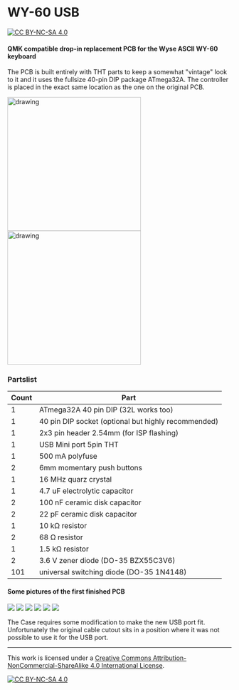 # WY-60 USB

[![CC BY-NC-SA 4.0][cc-by-nc-sa-shield]][cc-by-nc-sa]

#### QMK compatible drop-in replacement PCB for the Wyse ASCII WY-60 keyboard
The PCB is built entirely with THT parts to keep a somewhat "vintage" look to it and it uses the fullsize 40-pin DIP package ATmega32A.
The controller is placed in the exact same location as the one on the original PCB.

<img src="https://files.elmo.space/kicad_images/wy60_usb-Front.png" alt="drawing" height="300"/>
<img src="https://files.elmo.space/kicad_images/wy60_usb-Back.png" alt="drawing" height="300"/>

### Partslist
 |Count|Part|
 |-|-|
 |1|ATmega32A 40 pin DIP (32L works too)|
 |1|40 pin DIP socket (optional but highly recommended)|
 |1|2x3 pin header 2.54mm (for ISP flashing)|
 |1|USB Mini port 5pin THT|
 |1|500 mA polyfuse|
 |2|6mm momentary push buttons|
 |1|16 MHz quarz crystal|
 |1|4.7 uF electrolytic capacitor|
 |2|100 nF ceramic disk capacitor|
 |2|22 pF ceramic disk capacitor|
 |1|10 kΩ resistor|
 |2|68 Ω resistor|
 |1|1.5 kΩ resistor|
 |2|3.6 V zener diode (DO-35 BZX55C3V6)|
 |101|universal switching diode (DO-35 1N4148)|


#### Some pictures of the first finished PCB
[![](https://i.imgur.com/SexuyVJm.jpg)](https://i.imgur.com/SexuyVJ.jpg) [![](https://i.imgur.com/DevIs6em.jpg)](https://i.imgur.com/DevIs6e.jpg)
[![](https://i.imgur.com/V66OB8am.jpg)](https://i.imgur.com/V66OB8a.jpg) [![](https://i.imgur.com/2M1VHWPm.jpg)](https://i.imgur.com/2M1VHWP.jpg)
[![](https://i.imgur.com/meGhRlam.jpg)](https://i.imgur.com/meGhRla.jpg) [![](https://i.imgur.com/xnp9PsBm.jpg)](https://i.imgur.com/xnp9PsB.jpg)

The Case requires some modification to make the new USB port fit.  
Unfortunately the original cable cutout sits in a position where it was not possible to use it for the USB port.

---
This work is licensed under a
[Creative Commons Attribution-NonCommercial-ShareAlike 4.0 International License][cc-by-nc-sa].

[![CC BY-NC-SA 4.0][cc-by-nc-sa-image]][cc-by-nc-sa]

[cc-by-nc-sa]: http://creativecommons.org/licenses/by-nc-sa/4.0/
[cc-by-nc-sa-image]: https://licensebuttons.net/l/by-nc-sa/4.0/88x31.png
[cc-by-nc-sa-shield]: https://img.shields.io/badge/License-CC%20BY--NC--SA%204.0-lightgrey.svg
